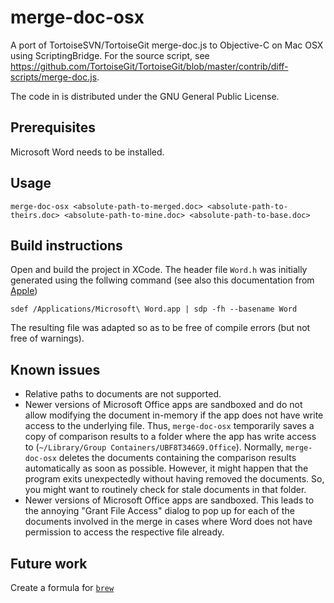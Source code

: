 # merge-doc-osx

A port of TortoiseSVN/TortoiseGit merge-doc.js to Objective-C on Mac OSX using ScriptingBridge.
For the source script, see https://github.com/TortoiseGit/TortoiseGit/blob/master/contrib/diff-scripts/merge-doc.js.

The code in is distributed under the GNU General Public License. 

## Prerequisites

Microsoft Word needs to be installed.

## Usage 

`merge-doc-osx <absolute-path-to-merged.doc> <absolute-path-to-theirs.doc> <absolute-path-to-mine.doc> <absolute-path-to-base.doc>`

## Build instructions

Open and build the project in XCode. The header file `Word.h` was initially generated
using the follwing command (see also this documentation from [Apple](https://developer.apple.com/library/content/documentation/Cocoa/Conceptual/ScriptingBridgeConcepts/UsingScriptingBridge/UsingScriptingBridge.html))

`sdef /Applications/Microsoft\ Word.app | sdp -fh --basename Word`

The resulting file was adapted so as to be free of compile errors (but not free of warnings).

## Known issues

* Relative paths to documents are not supported.
* Newer versions of Microsoft Office apps are sandboxed and do not allow modifying the document in-memory if the app does not have write access to the underlying file. Thus, `merge-doc-osx` temporarily saves a copy of comparison results to a folder where the app has write access to (`~/Library/Group Containers/UBF8T346G9.Office`). Normally, `merge-doc-osx` deletes the documents containing the comparison results automatically as soon as possible. However, it might happen that the program exits unexpectedly without having removed the documents. So, you might want to routinely check for stale documents in that folder.
* Newer versions of Microsoft Office apps are sandboxed. This leads to the annoying
"Grant File Access" dialog to pop up for each of the documents involved in the merge in cases
where Word does not have permission to access the respective file already.

## Future work

Create a formula for [`brew`](https://github.com/Homebrew)
